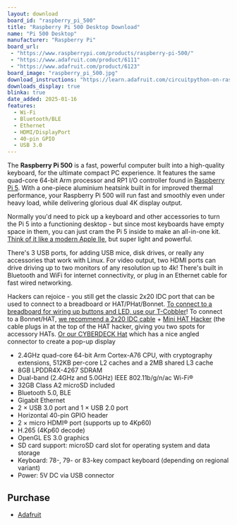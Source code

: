 ```yaml
---
layout: download
board_id: "raspberry_pi_500"
title: "Raspberry Pi 500 Desktop Download"
name: "Pi 500 Desktop"
manufacturer: "Raspberry Pi"
board_url:
 - "https://www.raspberrypi.com/products/raspberry-pi-500/"
 - "https://www.adafruit.com/product/6111"
 - "https://www.adafruit.com/product/6123"
board_image: "raspberry_pi_500.jpg"
download_instructions: "https://learn.adafruit.com/circuitpython-on-raspberrypi-linux/installing-circuitpython-on-raspberry-pi"
downloads_display: true
blinka: true
date_added: 2025-01-16
features:
  - Wi-Fi
  - Bluetooth/BLE
  - Ethernet
  - HDMI/DisplayPort
  - 40-pin GPIO
  - USB 3.0
---
```


The **Raspberry Pi 500** is a fast, powerful computer built into a high-quality keyboard, for the ultimate compact PC experience. It features the same quad-core 64-bit Arm processor and RP1 I/O controller found in [Raspberry Pi 5](https://www.adafruit.com/product/5813). With a one-piece aluminium heatsink built in for improved thermal performance, your Raspberry Pi 500 will run fast and smoothly even under heavy load, while delivering glorious dual 4K display output.

Normally you'd need to pick up a keyboard and other accessories to turn the Pi 5 into a functioning desktop - but since most keyboards have empty space in them, you can just cram the Pi 5 inside to make an all-in-one kit. [Think of it like a modern Apple IIe](https://en.wikipedia.org/wiki/Apple_IIe), but super light and powerful.

There's 3 USB ports, for adding USB mice, disk drives, or really any accessories that work with Linux. For video output, two HDMI ports can drive driving up to two monitors of any resolution up to 4k! There's built in Bluetooth and WiFi for internet connectivity, or plug in an Ethernet cable for fast wired networking.

Hackers can rejoice - you still get the classic 2x20 IDC port that can be used to connect to a breadboard or HAT/PHat/Bonnet. [To connect to a breadboard for wiring up buttons and LED, use our T-Cobbler](https://www.adafruit.com/product/2028)! To connect to a Bonnet/HAT, [we recommend a 2x20 IDC cable](https://www.adafruit.com/product/1988) + [Mini HAT Hacker](https://www.adafruit.com/product/3182) (the cable plugs in at the top of the HAT hacker, giving you two spots for accessory HATs. [Or our CYBERDECK Hat](https://www.adafruit.com/product/4863) which has a nice angled connector to create a pop-up display

- 2.4GHz quad-core 64-bit Arm Cortex-A76 CPU, with cryptography extensions, 512KB per-core L2 caches and a 2MB shared L3 cache
- 8GB LPDDR4X-4267 SDRAM
- Dual-band (2.4GHz and 5.0GHz) IEEE 802.11b/g/n/ac Wi-Fi®
- 32GB Class A2 microSD included
- Bluetooth 5.0, BLE
- Gigabit Ethernet
- 2 × USB 3.0 port and 1 × USB 2.0 port
- Horizontal 40-pin GPIO header
- 2 × micro HDMI® port (supports up to 4Kp60)
- H.265 (4Kp60 decode)
- OpenGL ES 3.0 graphics
- SD card support: microSD card slot for operating system and data storage
- Keyboard: 78-, 79- or 83-key compact keyboard (depending on regional variant)
- Power: 5V DC via USB connector

## Purchase
* [Adafruit](https://www.adafruit.com/product/6111)
